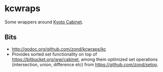 kcwraps
=======

Some wrappers around <a href="http://fallabs.com/kyotocabinet/">Kyoto Cabinet</a>.

## Bits

* http://godoc.org/github.com/zond/kcwraps/kc
 * Provides sorted set functionality on top of <a href="https://bitbucket.org/ww/cabinet">https://bitbucket.org/ww/cabinet</a>, among them optimized set operations (intersection, union, difference etc) from <a href="https://github.com/zond/setop">https://github.com/zond/setop</a>.
